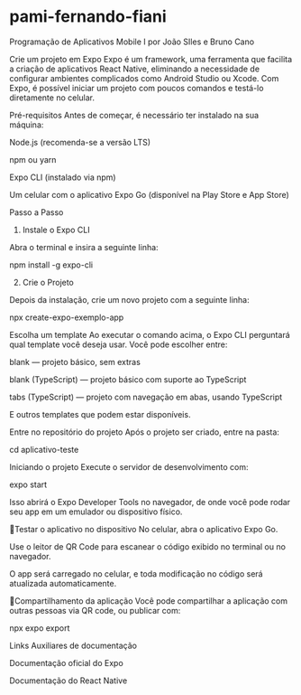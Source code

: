 # pami-fernando-fiani
Programação de Aplicativos Mobile I por João SIles e Bruno Cano

Crie um projeto em Expo
Expo é um framework, uma ferramenta que facilita a criação de aplicativos React Native, eliminando a necessidade de configurar ambientes complicados como Android Studio ou Xcode. Com Expo, é possível iniciar um projeto com poucos comandos e testá-lo diretamente no celular.

Pré-requisitos
Antes de começar, é necessário ter instalado na sua máquina:

Node.js (recomenda-se a versão LTS)

npm ou yarn

Expo CLI (instalado via npm)

Um celular com o aplicativo Expo Go (disponível na Play Store e App Store)

Passo a Passo

1. Instale o Expo CLI

Abra o terminal e insira a seguinte linha:

npm install -g expo-cli

2. Crie o Projeto

Depois da instalação, crie um novo projeto com a seguinte linha:

npx create-expo-exemplo-app

Escolha um template
Ao executar o comando acima, o Expo CLI perguntará qual template você deseja usar. Você pode escolher entre:

blank — projeto básico, sem extras

blank (TypeScript) — projeto básico com suporte ao TypeScript

tabs (TypeScript) — projeto com navegação em abas, usando TypeScript

E outros templates que podem estar disponíveis.

Entre no repositório do projeto
Após o projeto ser criado, entre na pasta:

cd aplicativo-teste

Iniciando o projeto
Execute o servidor de desenvolvimento com:

expo start

Isso abrirá o Expo Developer Tools no navegador, de onde você pode rodar seu app em um emulador ou dispositivo físico.

📲Testar o aplicativo no dispositivo
No celular, abra o aplicativo Expo Go.

Use o leitor de QR Code para escanear o código exibido no terminal ou no navegador.

O app será carregado no celular, e toda modificação no código será atualizada automaticamente.

📡Compartilhamento da aplicação
Você pode compartilhar a aplicação com outras pessoas via QR code, ou publicar com:

npx expo export

Links Auxiliares de documentação

Documentação oficial do Expo

Documentação do React Native

